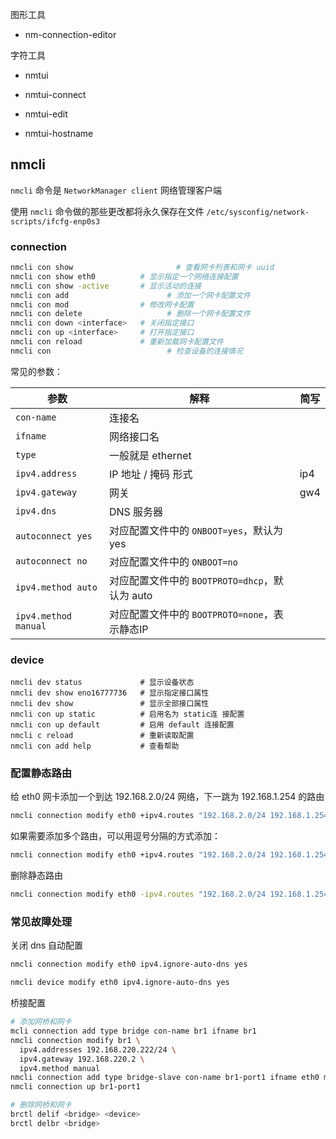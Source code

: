图形工具

- nm-connection-editor

字符工具

-  nmtui

- nmtui-connect

- nmtui-edit

- nmtui-hostname

## nmcli

`nmcli` 命令是 `NetworkManager client` 网络管理客户端

使用 `nmcli` 命令做的那些更改都将永久保存在文件  `/etc/sysconfig/network-scripts/ifcfg-enp0s3` 

### connection

```bash
nmcli con show 					     # 查看网卡列表和网卡 uuid
nmcli con show eth0          # 显示指定一个网络连接配置
nmcli con show -active       # 显示活动的连接
nmcli con add			           # 添加一个网卡配置文件
nmcli con mod                # 修改网卡配置
nmcli con delete			       # 删除一个网卡配置文件
nmcli con down <interface>   # 关闭指定接口
nmcli con up <interface>     # 打开指定接口
nmcli con reload             # 重新加载网卡配置文件
nmcli con 				           # 检查设备的连接情况
```

常见的参数：

| 参数                 | 解释                                           | 简写 |
| -------------------- | ---------------------------------------------- | ---- |
| `con-name`           | 连接名                                         |      |
| `ifname`             | 网络接口名                                     |      |
| `type`               | 一般就是 ethernet                              |      |
| `ipv4.address`       | IP 地址 / 掩码 形式                            | ip4  |
| `ipv4.gateway`       | 网关                                           | gw4  |
| `ipv4.dns`           | DNS 服务器                                     |      |
| `autoconnect yes`    | 对应配置文件中的 `ONBOOT=yes`，默认为 yes      |      |
| `autoconnect no`     | 对应配置文件中的 `ONBOOT=no`                   |      |
| `ipv4.method auto`   | 对应配置文件中的 `BOOTPROTO=dhcp`，默认为 auto |      |
| `ipv4.method manual` | 对应配置文件中的 `BOOTPROTO=none`，表示静态IP  |      |

### device

```
nmcli dev status             # 显示设备状态
nmcli dev show eno16777736   # 显示指定接口属性
nmcli dev show               # 显示全部接口属性
nmcli con up static          # 启用名为 static连 接配置
nmcli con up default         # 启用 default 连接配置 
nmcli c reload               # 重新读取配置
nmcli con add help           # 查看帮助
```

### 配置静态路由

给 eth0 网卡添加一个到达 192.168.2.0/24 网络，下一跳为 192.168.1.254 的路由

```bash
nmcli connection modify eth0 +ipv4.routes "192.168.2.0/24 192.168.1.254"
```

如果需要添加多个路由，可以用逗号分隔的方式添加：

```bash
nmcli connection modify eth0 +ipv4.routes "192.168.2.0/24 192.168.1.254,192.168.3.0/24 192.168.1.254"
```

删除静态路由

```bash
nmcli connection modify eth0 -ipv4.routes "192.168.2.0/24 192.168.1.254"
```

### 常见故障处理

关闭 dns 自动配置

```bash
nmcli connection modify eth0 ipv4.ignore-auto-dns yes

nmcli device modify eth0 ipv4.ignore-auto-dns yes
```

桥接配置
```bash
# 添加网桥和网卡
mcli connection add type bridge con-name br1 ifname br1
nmcli connection modify br1 \
  ipv4.addresses 192.168.220.222/24 \
  ipv4.gateway 192.168.220.2 \
  ipv4.method manual
nmcli connection add type bridge-slave con-name br1-port1 ifname eth0 master br1
nmcli connection up br1-port1

# 删除网桥和网卡
brctl delif <bridge> <device>
brctl delbr <bridge>
```

